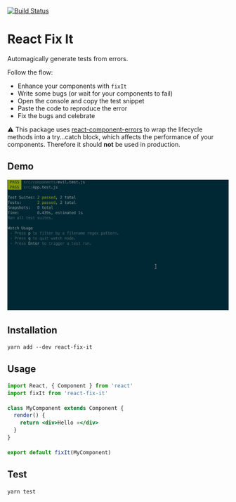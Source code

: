 [![Build Status](https://travis-ci.org/MicheleBertoli/react-fix-it.svg?branch=master)](https://travis-ci.org/MicheleBertoli/react-fix-it)

# React Fix It
Automagically generate tests from errors.

Follow the flow:

- Enhance your components with `fixIt`
- Write some bugs (or wait for your components to fail)
- Open the console and copy the test snippet
- Paste the code to reproduce the error
- Fix the bugs and celebrate

:warning: This package uses [react-component-errors](https://github.com/staxmanade/react-component-errors) to wrap the lifecycle methods into a try...catch block, which affects the performance of your components. Therefore it should **not** be used in production.

## Demo

![Demo](demo.gif)

## Installation

```
yarn add --dev react-fix-it
```

## Usage

```jsx
import React, { Component } from 'react'
import fixIt from 'react-fix-it'

class MyComponent extends Component {
  render() {
    return <div>Hello ⚛</div>
  }
}

export default fixIt(MyComponent)
```

## Test

```
yarn test
```
